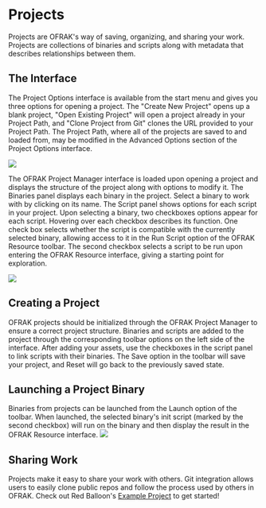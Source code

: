 # Projects
Projects are OFRAK's way of saving, organizing, and sharing your work. Projects are collections of binaries and scripts along with metadata that describes relationships between them.

## The Interface
The Project Options interface is available from the start menu and gives you three options for opening a project. The "Create New Project" opens up a blank project, "Open Existing Project" will open a project already in your Project Path, and "Clone Project from Git" clones the URL provided to your Project Path. The Project Path, where all of the projects are saved to and loaded from, may be modified in the Advanced Options section of the Project Options interface.

![](assets/project-options.png)

The OFRAK Project Manager interface is loaded upon opening a project and displays the structure of the project along with options to modify it. The Binaries panel displays each binary in the project. Select a binary to work with by clicking on its name. The Script panel shows options for each script in your project. Upon selecting a binary, two checkboxes options appear for each script. Hovering over each checkbox describes its function. One check box selects whether the script is compatible with the currently selected binary, allowing access to it in the Run Script option of the OFRAK Resource toolbar. The second checkbox selects a script to be run upon entering the OFRAK Resource interface, giving a starting point for exploration.

![](assets/project-manager.png)

## Creating a Project
OFRAK projects should be initialized through the OFRAK Project Manager to ensure a correct project structure. Binaries and scripts are added to the project through the corresponding toolbar options on the left side of the interface. After adding your assets, use the checkboxes in the script panel to link scripts with their binaries. The Save option in the toolbar will save your project, and Reset will go back to the previously saved state.

## Launching a Project Binary
Binaries from projects can be launched from the Launch option of the toolbar. When launched, the selected binary's init script (marked by the second checkbox) will run on the binary and then display the result in the OFRAK Resource interface.
![](assets/project-launch.gif)


## Sharing Work
Projects make it easy to share your work with others. Git integration allows users to easily clone public repos and follow the process used by others in OFRAK. Check out Red Balloon's [Example Project](https://github.com/redballoonsecurity/ofrak-project-example) to get started!
